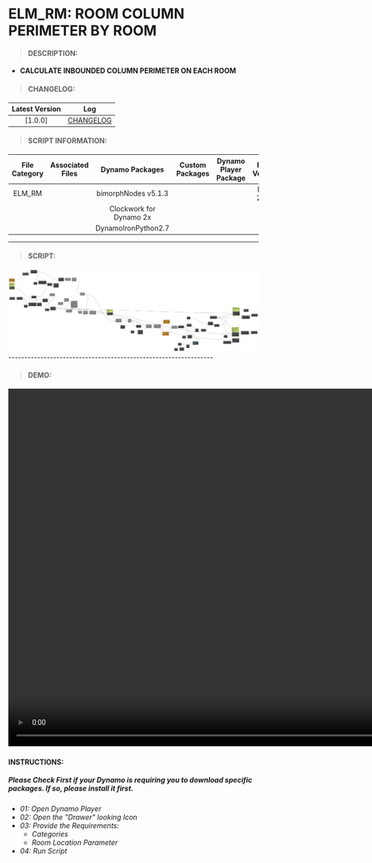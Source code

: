 # ELM_RM: ROOM COLUMN PERIMETER BY ROOM

> #### DESCRIPTION: 
- **CALCULATE INBOUNDED COLUMN PERIMETER ON EACH ROOM**

> #### CHANGELOG:

| Latest Version | Log |
| :-------: | :----: | 
|[1.0.0] | [CHANGELOG](/_scripts/_project/287_ELM/ROOMS/changelog/ELM_RM_RoomColumnPerimeterByRoom.md) |

> #### SCRIPT INFORMATION: 

| File Category | Associated Files | Dynamo Packages | Custom Packages | Dynamo Player Package | Revit Version | Author | Modified By | File Name & Location | 
| :-------: | :----: | :---: | :---: | :---: | :---: | :---: | :---: | :--: |
| ELM_RM |  | bimorphNodes v5.1.3 |  |  | Revit 2024 | Melvin Tuliao | | ELM_RM_RoomColumnPerimeterByRoom |
|           |  | Clockwork for Dynamo 2x |                 |                    | | | | (https://bimcapcom.sharepoint.com/sites/BCP-Main/Shared%20Documents/Forms/AllItems.aspx?ga=1&id=%2Fsites%2FBCP%2DMain%2FShared%20Documents%2F06%5FR%26D%2F01%5FDynamo%2F01%5FScripts%2F02%5FPROJECT%2F287%5FELM%2FROOMS&viewid=e0e0047a%2Dee02%2D4bdf%2D8915%2D4f9c8adce5be) |
|   |   | DynamoIronPython2.7 |   |   |   |   |   |   |

----------------------------------------------------------------
> #### SCRIPT: 
<img src="./_scripts/_project/287_ELM/ROOMS/images/20240723_VMC_RM_ColumnPerimeterByRoom_2024-08-27_01-29-55.png">
----------------------------------------------------------------

> #### DEMO: 

<video width="1280" height="720" controls>
 <source src="./_scripts/_project/287_ELM/ROOMS/demo/Column Perimeter_Demo.mp4" type="video/mp4">
</video>

#### INSTRUCTIONS: 
##### Please Check First if your Dynamo is requiring you to download specific packages. If so, please install it first.

- *01: Open Dynamo Player*
- *02: Open the "Drawer" looking Icon*
- *03: Provide the Requirements:*
    - *Categories*
    - *Room Location Parameter*
- *04: Run Script*